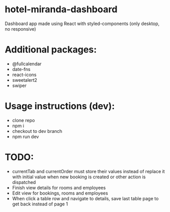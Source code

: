 # hotel-miranda-dashboard

Dashboard app made using React with styled-components (only desktop, no responsive)

# Additional packages:

- @fullcalendar
- date-fns
- react-icons
- sweetalert2
- swiper

# Usage instructions (dev):

- clone repo
- npm i
- checkout to dev branch
- npm run dev

# TODO:

- currentTab and currentOrder must store their values instead of replace it with initial value when new booking is created or other action is dispatched
- Finish view details for rooms and employees
- Edit view for bookings, rooms and employees
- When click a table row and navigate to details, save last table page to get back instead of page 1